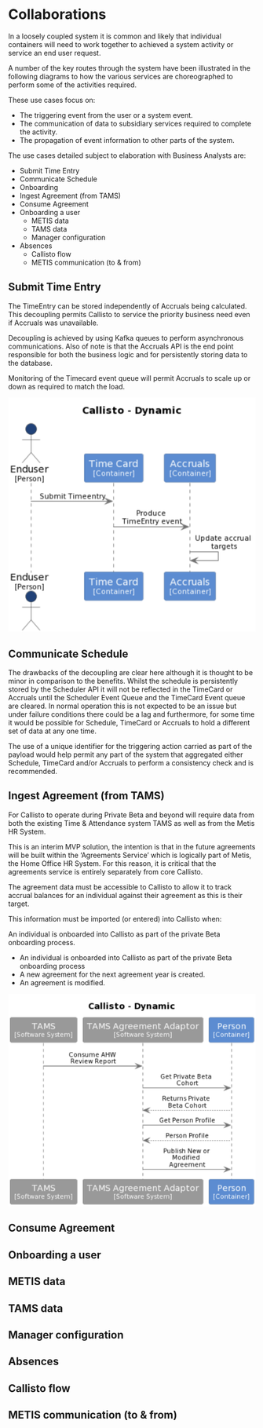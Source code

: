 # Collaborations


In a loosely coupled system it is common and likely that individual containers will need to work together to achieved a system activity or service an end user request.

A number of the key routes through the system have been illustrated in the following diagrams to how the various services are choreographed to perform some  of the activities required. 

These use cases focus on:

- The triggering event from the user or a system event.
- The communication of data to subsidiary services required to complete the activity.
- The propagation of event information to other parts of the system. 


The use cases detailed subject to elaboration with Business Analysts are:

- Submit Time Entry
- Communicate Schedule
- Onboarding
- Ingest Agreement (from TAMS)
- Consume Agreement
- Onboarding a user
	- METIS data
	- TAMS data
	- Manager configuration
- Absences
	- Callisto flow
	- METIS communication (to & from)

## Submit Time Entry

The TimeEntry can be stored independently of Accruals being calculated. This decoupling permits Callisto to service the priority business need even if Accruals was unavailable.

Decoupling is achieved by using Kafka queues to perform asynchronous communications. Also of note is that the Accruals API is the end point responsible for both the business logic and for persistently storing data to the database.

Monitoring of  the Timecard event queue will permit Accruals to scale up or down as required to match the load.

![Submit Time Entry](../images/submitTimeEntry.png)

## Communicate Schedule

The drawbacks of the decoupling are clear here although it is thought to be minor in comparison to the benefits. Whilst the schedule is persistently stored by the Scheduler API it will not be reflected in the TimeCard or Accruals until the Scheduler Event Queue and the TimeCard Event queue are cleared. In normal operation this is not expected to be an issue but under failure conditions there could be a lag and furthermore, for some time it would be possible for Schedule, TimeCard or Accruals to hold a different set of data at any one time. 

The use of a unique identifier for the triggering action carried as part of the payload would help permit any part of the system that aggregated either Schedule, TimeCard and/or Accruals to perform a consistency check and is recommended.

## Ingest Agreement (from TAMS)

For Callisto to operate during Private Beta and beyond will require data from both the existing Time & Attendance system TAMS as well as from the Metis HR System.  

This is an interim MVP solution, the intention is that in the future agreements will be built within the ‘Agreements Service’ which is logically part of Metis, the Home Office HR System. For this reason, it is critical that the agreements service is entirely separately from core Callisto. 

The agreement data must be accessible to Callisto to allow it to track accrual balances for an individual against their agreement as this is their target. 

This information must be imported (or entered) into Callisto when: 

An individual is onboarded into Callisto as part of the private Beta onboarding process. 

- An individual is onboarded into Callisto as part of the private Beta onboarding process
- A new agreement for the next agreement year is created. 
- An agreement is modified. 


![Ingest Agreement](../images/ingestAgreement.png)

## Consume Agreement

## Onboarding a user

## METIS data

## TAMS data

## Manager configuration

## Absences

## Callisto flow

## METIS communication (to & from)

